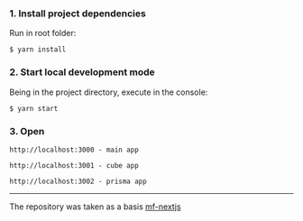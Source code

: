 ### 1. Install project dependencies

Run in root folder:

`$ yarn install `

### 2. Start local development mode

Being in the project directory, execute in the console:

`$ yarn start `

### 3.  Open
`http://localhost:3000 - main app`

`http://localhost:3001 - cube app`

`http://localhost:3002 - prisma app`


------------

The repository was taken as a basis [mf-nextjs](https://github.com/schalela/mf-nextjs "mf-nextjs")